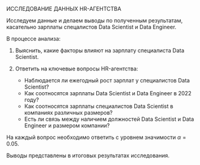 ИССЛЕДОВАНИЕ ДАННЫХ HR-АГЕНТСТВА

Исследуем данные и делаем выводы по полученным результатам, касательно зарплаты спецалистов Data Scientist и Data Engineer.

В процессе  анализа:

1. Выяснить, какие факторы влияют на зарплату специалиста Data Scientist.
2. Ответить на ключевые вопросы HR-агентства:

    - Наблюдается ли ежегодный рост зарплат у специалистов Data Scientist?
    - Как соотносятся зарплаты Data Scientist и Data Engineer в 2022 году?
    - Как соотносятся зарплаты специалистов Data Scientist в компаниях различных размеров?
    - Есть ли связь между наличием должностей Data Scientist и Data Engineer и размером компании?

На каждый вопрос необходимо ответить с уровнем значимости $\alpha=0.05$.

Выводы представлены в итоговых результатах исследования.
